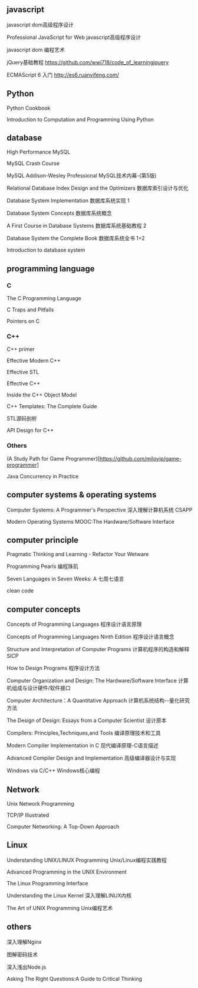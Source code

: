 
## javascript
javascript dom高级程序设计

Professional JavaScript for Web javascript高级程序设计

javascript dom 编程艺术

jQuery基础教程 https://github.com/wwj718/code_of_learningjquery

ECMAScript 6 入门 http://es6.ruanyifeng.com/

## Python

Python Cookbook

Introduction to Computation and Programming Using Python

## database
High Performance MySQL

MySQL Crash Course

MySQL Addison-Wesley Professional MySQL技术内幕-(第5版)

Relational Database Index Design and the Optimizers 数据库索引设计与优化

Database System Implementation 数据库系统实现 1

Database System Concepts 数据库系统概念

A First Course in Database Systems 数据库系统基础教程 2

Database System the Complete Book 数据库系统全书 1+2

Introduction to database system

## programming language

### C
The C Programming Language

C Traps and Pitfalls

Pointers on C

### C++

C++ primer

Effective Modern C++

Effective STL

Effective C++

Inside the C++ Object Model

C++ Templates: The Complete Guide

STL源码剖析

API Design for C++

### Others

(A Study Path for Game Programmer)[https://github.com/miloyip/game-programmer]

Java Concurrency in Practice

## computer systems & operating systems
Computer Systems: A Programmer's Perspective 深入理解计算机系统 CSAPP

Modern Operating Systems MOOC:The Hardware/Software Interface

## computer principle

Pragmatic Thinking and Learning - Refactor Your Wetware

Programming Pearls 编程珠玑

Seven Languages in Seven Weeks: A 七周七语言

clean code

## computer concepts
Concepts of Programming Languages 程序设计语言原理

Concepts of Programming Languages Ninth Edition 程序设计语言概念

Structure and Interpretation of Computer Programs 计算机程序的构造和解释 SICP

How to Design Programs 程序设计方法

Computer Organization and Design: The Hardware/Software Interface 计算机组成与设计硬件/软件接口

Computer Architecture：A Quantitative Approach 计算机系统结构--量化研究方法

The Design of Design: Essays from a Computer Scientist 设计原本


Compilers: Principles,Techniques,and Tools 编译原理技术和工具 

Modern Compiler Implementation in C  现代编译原理-C语言描述 

Advanced Compiler Design and Implementation  高级编译器设计与实现 

Windows via C/C++ Windows核心编程


## Network

Unix Network Programming

TCP/IP Illustrated

Computer Networking: A Top-Down Approach

## Linux

Understanding UNIX/LINUX Programming Unix/Linux编程实践教程

Advanced Programming in the UNIX Environment

The Linux Programming Interface

Understanding the Linux Kernel 深入理解LINUX内核

The Art of UNIX Programming Unix编程艺术


## others

深入理解Nginx

图解密码技术

深入浅出Node.js

Asking The Right Questions:A Guide to Critical Thinking









